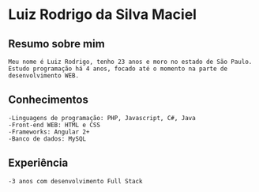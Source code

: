 
# Luiz Rodrigo da Silva Maciel

## Resumo sobre mim
    Meu nome é Luiz Rodrigo, tenho 23 anos e moro no estado de São Paulo.
    Estudo programação há 4 anos, focado até o momento na parte de desenvolvimento WEB.

## Conhecimentos
    -Linguagens de programação: PHP, Javascript, C#, Java
    -Front-end WEB: HTML e CSS
    -Frameworks: Angular 2+
    -Banco de dados: MySQL

## Experiência
    -3 anos com desenvolvimento Full Stack